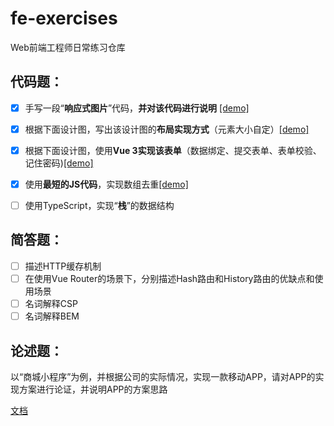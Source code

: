 # fe-exercises
Web前端工程师日常练习仓库

## 代码题：
- [x] 手写一段“**响应式图片**”代码，**并对该代码进行说明** [[demo]](https://github.com/xiaodongning/fe-exercises/blob/main/html/picture.html)
- [x] 根据下面设计图，写出该设计图的**布局实现方式**（元素大小自定）[[demo]](https://github.com/xiaodongning/fe-exercises/blob/main/html/layout.html)
- [x] 根据下面设计图，使用**Vue 3实现该表单**（数据绑定、提交表单、表单校验、记住密码)[[demo]](https://github.com/xiaodongning/fe-exercises/blob/main/vue/vite-project/src/views/FormView.vue)
- [x] 使用**最短的JS代码**，实现数组去重[[demo]](https://github.com/xiaodongning/fe-exercises/blob/main/vue/vite-project/src/views/ArrayView.vue)
- [ ] 使用TypeScript，实现“**栈**”的数据结构


## 简答题：
- [ ] 描述HTTP缓存机制
- [ ] 在使用Vue Router的场景下，分别描述Hash路由和History路由的优缺点和使用场景
- [ ] 名词解释CSP
- [ ] 名词解释BEM

## 论述题：

以“商城小程序”为例，并根据公司的实际情况，实现一款移动APP，请对APP的实现方案进行论证，并说明APP的方案思路

[文档](https://github.com/xiaodongning/fe-exercises/blob/main/docs/APP%E7%9A%84%E5%AE%9E%E7%8E%B0%E6%96%B9%E6%A1%88.md)
